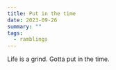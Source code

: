```yaml
---
title: Put in the time
date: 2023-09-26
summary: ""
tags:
  - ramblings
---
```


Life is a grind.
Gotta put in the time.